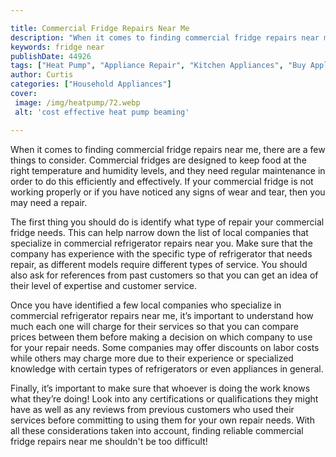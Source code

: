 ```yaml
---

title: Commercial Fridge Repairs Near Me
description: "When it comes to finding commercial fridge repairs near me, there are a few things to consider. Commercial fridges are designed to...scroll on and keep learning"
keywords: fridge near
publishDate: 44926
tags: ["Heat Pump", "Appliance Repair", "Kitchen Appliances", "Buy Appliance"]
author: Curtis
categories: ["Household Appliances"]
cover: 
 image: /img/heatpump/72.webp
 alt: 'cost effective heat pump beaming'

---
```


When it comes to finding commercial fridge repairs near me, there are a few things to consider. Commercial fridges are designed to keep food at the right temperature and humidity levels, and they need regular maintenance in order to do this efficiently and effectively. If your commercial fridge is not working properly or if you have noticed any signs of wear and tear, then you may need a repair.

The first thing you should do is identify what type of repair your commercial fridge needs. This can help narrow down the list of local companies that specialize in commercial refrigerator repairs near you. Make sure that the company has experience with the specific type of refrigerator that needs repair, as different models require different types of service. You should also ask for references from past customers so that you can get an idea of their level of expertise and customer service. 

Once you have identified a few local companies who specialize in commercial refrigerator repairs near me, it’s important to understand how much each one will charge for their services so that you can compare prices between them before making a decision on which company to use for your repair needs. Some companies may offer discounts on labor costs while others may charge more due to their experience or specialized knowledge with certain types of refrigerators or even appliances in general. 

Finally, it’s important to make sure that whoever is doing the work knows what they’re doing! Look into any certifications or qualifications they might have as well as any reviews from previous customers who used their services before committing to using them for your own repair needs. With all these considerations taken into account, finding reliable commercial fridge repairs near me shouldn't be too difficult!
